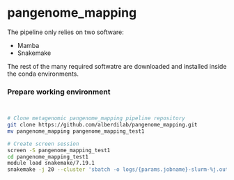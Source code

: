 # pangenome_mapping

The pipeline only relies on two software:

- Mamba
- Snakemake

The rest of the many required softwatre are downloaded and installed inside the conda environments.

### Prepare working environment

```sh


# Clone metagenomic pangenome_mapping pipeline repository
git clone https://github.com/alberdilab/pangenome_mapping.git
mv pangenome_mapping pangenome_mapping_test1

# Create screen session 
screen -S pangenome_mapping_test1
cd pangenome_mapping_test1
module load snakemake/7.19.1
snakemake -j 20 --cluster 'sbatch -o logs/{params.jobname}-slurm-%j.out --mem {resources.mem_gb}G --time {resources.time} -c {threads} --job-name={params.jobname} -v' --latency-wait 600
```
